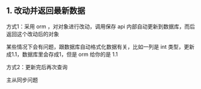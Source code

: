 ## 1. 改动并返回最新数据

方式1：采用 orm ，对对象进行改动，调用保存 api 内部自动更新到数据库，而后返回这个改动后的对象

某些情况下会有问题，跟数据库自动格式化数据有关，比如一列是 int 类型，更新成1.1，数据库里会存成1，但是 orm 给你的是 1.1


方式2：更新完后再次查询

主从同步问题